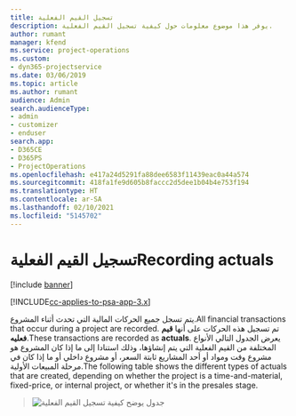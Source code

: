 ```yaml
---
title: تسجيل القيم الفعلية
description: يوفر هذا موضوع معلومات حول كيفية تسجيل القيم الفعلية.
author: rumant
manager: kfend
ms.service: project-operations
ms.custom:
- dyn365-projectservice
ms.date: 03/06/2019
ms.topic: article
ms.author: rumant
audience: Admin
search.audienceType:
- admin
- customizer
- enduser
search.app:
- D365CE
- D365PS
- ProjectOperations
ms.openlocfilehash: e417a24d5291fa88dee6583f11439eac0a44a574
ms.sourcegitcommit: 418fa1fe9d605b8faccc2d5dee1b04b4e753f194
ms.translationtype: HT
ms.contentlocale: ar-SA
ms.lasthandoff: 02/10/2021
ms.locfileid: "5145702"
---
```

# <a name="recording-actuals"></a><span data-ttu-id="d935c-103">تسجيل القيم الفعلية</span><span class="sxs-lookup"><span data-stu-id="d935c-103">Recording actuals</span></span> 

[!include [banner](../includes/psa-now-project-operations.md)]

[!INCLUDE[cc-applies-to-psa-app-3.x](../includes/cc-applies-to-psa-app-3x.md)]

<span data-ttu-id="d935c-104">يتم تسجل جميع الحركات المالية التي تحدث أثناء المشروع.</span><span class="sxs-lookup"><span data-stu-id="d935c-104">All financial transactions that occur during a project are recorded.</span></span> <span data-ttu-id="d935c-105">تم تسجيل هذه الحركات على أنها **قيم فعليه**.</span><span class="sxs-lookup"><span data-stu-id="d935c-105">These transactions are recorded as **actuals**.</span></span> <span data-ttu-id="d935c-106">يعرض الجدول التالي الأنواع المختلفة من القيم الفعلية التي يتم إنشاؤها، وذلك استنادا إلى ما إذا كان المشروع هو مشروع وقت ومواد أو أحد المشاريع ثابتة السعر، أو مشروع داخلي أو ما إذا كان في مرحلة المبيعات الأولية.</span><span class="sxs-lookup"><span data-stu-id="d935c-106">The following table shows the different types of actuals that are created, depending on whether the project is a time-and-material, fixed-price, or internal project, or whether it's in the presales stage.</span></span>

> ![جدول يوضح كيفية تسجيل القيم الفعلية](media/advanced-table2.png)
